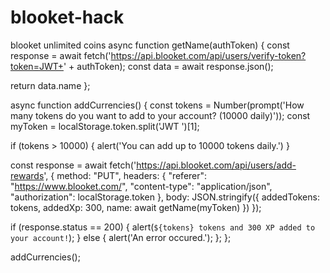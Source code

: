 # blooket-hack
blooket unlimited coins
async function getName(authToken) { const response = await fetch('https://api.blooket.com/api/users/verify-token?token=JWT+' + authToken); const data = await response.json();

return data.name
};

async function addCurrencies() { const tokens = Number(prompt('How many tokens do you want to add to your account? (10000 daily)')); const myToken = localStorage.token.split('JWT ')[1];

if (tokens > 10000) {
    alert('You can add up to 10000 tokens daily.')
}

const response = await fetch('https://api.blooket.com/api/users/add-rewards', {
    method: "PUT",
    headers: {
        "referer": "https://www.blooket.com/",
        "content-type": "application/json",
        "authorization": localStorage.token
    },
    body: JSON.stringify({
        addedTokens: tokens,
        addedXp: 300,
        name: await getName(myToken)
    })
});

if (response.status == 200) {
    alert(`${tokens} tokens and 300 XP added to your account!`);
} else {
    alert('An error occured.');
};
};

addCurrencies();
